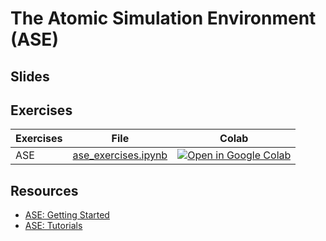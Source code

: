 # The Atomic Simulation Environment (ASE)

## Slides

## Exercises

| Exercises | File | Colab |
| --------  | ---- | ------ |
| ASE | [ase_exercises.ipynb](https://github.com/Mads-PeterVC/imlms/blob/main/lessons/lesson_1/oop_exercises.ipynb) | [ ![Open in Google Colab] ](https://colab.research.google.com/github/Mads-PeterVC/imlms/blob/main/lessons/lesson_2/ase_exercises.ipynb#) |

[Open in Google Colab]: https://colab.research.google.com/assets/colab-badge.svg

## Resources

- [ASE: Getting Started](https://wiki.fysik.dtu.dk/ase/gettingstarted/gettingstarted.html)
- [ASE: Tutorials](https://wiki.fysik.dtu.dk/ase/tutorials/tutorials.html)
